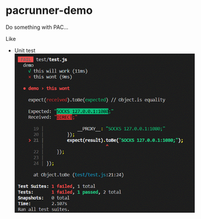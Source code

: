 # pacrunner-demo

Do something with PAC...


Like
- Unit test
![Jest working with PAC](res/demo-test.gif)